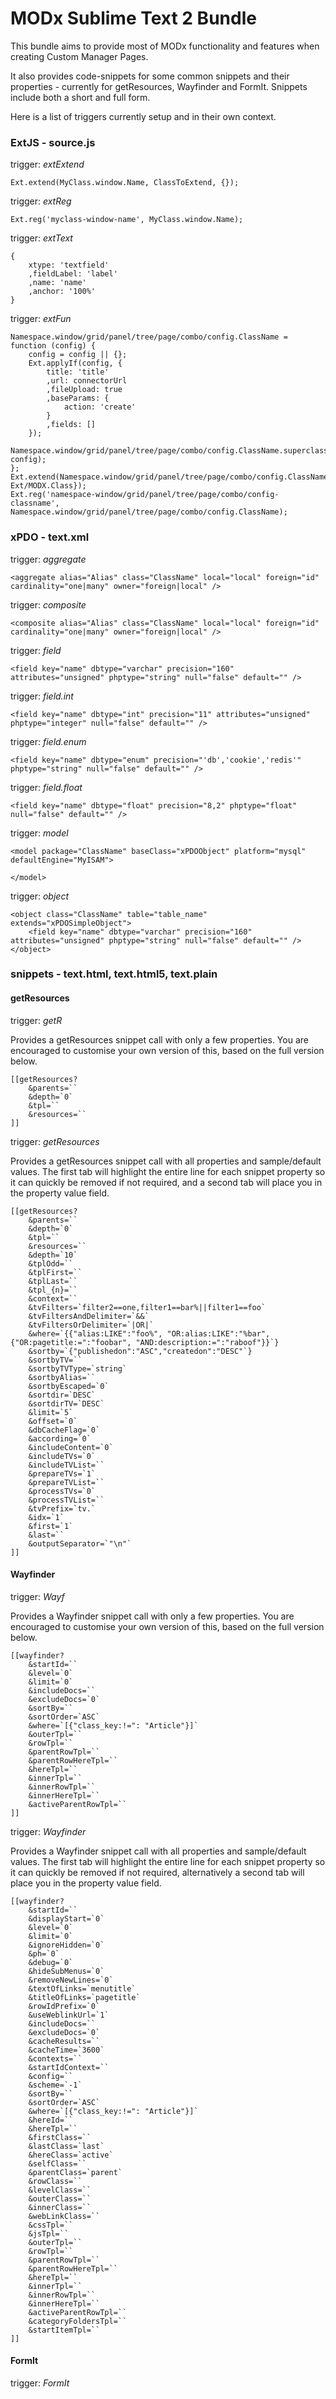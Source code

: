 # MODx Sublime Text 2 Bundle

This bundle aims to provide most of MODx functionality and features when creating Custom Manager Pages.

It also provides code-snippets for some common snippets and their properties - currently for getResources, Wayfinder and FormIt. Snippets include both a short and full form.

Here is a list of triggers currently setup and in their own context.

### ExtJS - source.js

trigger: _extExtend_

	Ext.extend(MyClass.window.Name, ClassToExtend, {});

trigger: _extReg_

	Ext.reg('myclass-window-name', MyClass.window.Name);

trigger: _extText_

	{
		xtype: 'textfield'
		,fieldLabel: 'label'
		,name: 'name'
		,anchor: '100%'
	}

trigger: _extFun_

	Namespace.window/grid/panel/tree/page/combo/config.ClassName = function (config) {
		config = config || {};
		Ext.applyIf(config, {
			title: 'title'
			,url: connectorUrl
			,fileUpload: true
			,baseParams: {
				action: 'create'
			}
			,fields: []
		});
		Namespace.window/grid/panel/tree/page/combo/config.ClassName.superclass.constructor.call(this, config);
	};
	Ext.extend(Namespace.window/grid/panel/tree/page/combo/config.ClassName, Ext/MODX.Class});
	Ext.reg('namespace-window/grid/panel/tree/page/combo/config-classname', Namespace.window/grid/panel/tree/page/combo/config.ClassName);

### xPDO - text.xml

trigger: _aggregate_

	<aggregate alias="Alias" class="ClassName" local="local" foreign="id" cardinality="one|many" owner="foreign|local" />

trigger: _composite_

	<composite alias="Alias" class="ClassName" local="local" foreign="id" cardinality="one|many" owner="foreign|local" />

trigger: _field_

	<field key="name" dbtype="varchar" precision="160" attributes="unsigned" phptype="string" null="false" default="" />

trigger: _field.int_

	<field key="name" dbtype="int" precision="11" attributes="unsigned" phptype="integer" null="false" default="" />

trigger: _field.enum_

	<field key="name" dbtype="enum" precision="'db','cookie','redis'" phptype="string" null="false" default="" />

trigger: _field.float_

	<field key="name" dbtype="float" precision="8,2" phptype="float" null="false" default="" />

trigger: _model_

	<model package="ClassName" baseClass="xPDOObject" platform="mysql" defaultEngine="MyISAM">

	</model>

trigger: _object_

	<object class="ClassName" table="table_name" extends="xPDOSimpleObject">
		<field key="name" dbtype="varchar" precision="160" attributes="unsigned" phptype="string" null="false" default="" />
	</object>



### snippets - text.html, text.html5, text.plain

####  getResources

trigger: _getR_

Provides a getResources snippet call with only a few properties. You are encouraged to customise your own version of this, based on the full version below.

	[[getResources?
		&parents=``
		&depth=`0`
		&tpl=``
		&resources=``
	]]

trigger: _getResources_

Provides a getResources snippet call with all properties and sample/default values. The first tab will highlight the entire line for each snippet property so it can quickly be removed if not required, and a second tab will place you in the property value field.

	[[getResources?
		&parents=``
		&depth=`0`
		&tpl=``
		&resources=``
		&depth=`10`
		&tplOdd=``
		&tplFirst=``
		&tplLast=``
		&tpl_{n}=``
		&context=``
		&tvFilters=`filter2==one,filter1==bar%||filter1==foo`
		&tvFiltersAndDelimiter=`&&`
		&tvFiltersOrDelimiter=`|OR|`
		&where=`{{"alias:LIKE":"foo%", "OR:alias:LIKE":"%bar",{"OR:pagetitle:=":"foobar", "AND:description:=":"raboof"}}`}
		&sortby=`{"publishedon":"ASC","createdon":"DESC"`}
		&sortbyTV=``
		&sortbyTVType=`string`
		&sortbyAlias=``
		&sortbyEscaped=`0`
		&sortdir=`DESC`
		&sortdirTV=`DESC`
		&limit=`5`
		&offset=`0`
		&dbCacheFlag=`0`
		&according=`0`
		&includeContent=`0`
		&includeTVs=`0`
		&includeTVList=``
		&prepareTVs=`1`
		&prepareTVList=``
		&processTVs=`0`
		&processTVList=``
		&tvPrefix=`tv.`
		&idx=`1`
		&first=`1`
		&last=``
		&outputSeparator=`"\n"`
	]]

####  Wayfinder

trigger: _Wayf_

Provides a Wayfinder snippet call with only a few properties. You are encouraged to customise your own version of this, based on the full version below.

	[[wayfinder?
		&startId=``
		&level=`0`
		&limit=`0`
		&includeDocs=``
		&excludeDocs=`0`
		&sortBy=``
		&sortOrder=`ASC`
		&where=`[{"class_key:!=": "Article"}]`
		&outerTpl=``
		&rowTpl=``
		&parentRowTpl=``
		&parentRowHereTpl=``
		&hereTpl=``
		&innerTpl=``
		&innerRowTpl=``
		&innerHereTpl=``
		&activeParentRowTpl=``
	]]


trigger: _Wayfinder_

Provides a Wayfinder snippet call with all properties and sample/default values. The first tab will highlight the entire line for each snippet property so it can quickly be removed if not required, alternatively a second tab will place you in the property value field.


	[[wayfinder?
		&startId=``
		&displayStart=`0`
		&level=`0`
		&limit=`0`
		&ignoreHidden=`0`
		&ph=`0`
		&debug=`0`
		&hideSubMenus=`0`
		&removeNewLines=`0`
		&textOfLinks=`menutitle`
		&titleOfLinks=`pagetitle`
		&rowIdPrefix=`0`
		&useWeblinkUrl=`1`
		&includeDocs=``
		&excludeDocs=`0`
		&cacheResults=``
		&cacheTime=`3600`
		&contexts=``
		&startIdContext=``
		&config=``
		&scheme=`-1`
		&sortBy=``
		&sortOrder=`ASC`
		&where=`[{"class_key:!=": "Article"}]`
		&hereId=``
		&hereTpl=``
		&firstClass=``
		&lastClass=`last`
		&hereClass=`active`
		&selfClass=``
		&parentClass=`parent`
		&rowClass=``
		&levelClass=``
		&outerClass=``
		&innerClass=``
		&webLinkClass=``
		&cssTpl=``
		&jsTpl=``
		&outerTpl=``
		&rowTpl=``
		&parentRowTpl=``
		&parentRowHereTpl=``
		&hereTpl=``
		&innerTpl=``
		&innerRowTpl=``
		&innerHereTpl=``
		&activeParentRowTpl=``
		&categoryFoldersTpl=``
		&startItemTpl=``
	]]




####  FormIt

trigger: _FormIt_


